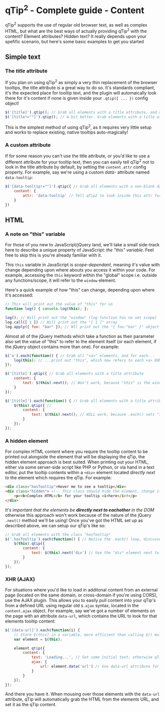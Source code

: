 # qTip<sup>2</sup> - Complete guide - Content

qTip<sup>2</sup> supports the use of regular old browser text, as well as complex HTML, but what are the best ways of actually providing qTip<sup>2</sup> with the content? Element attributes? Hidden text? It really depends upon your spefific scenario, but here's some basic examples to get you started

## Simple text

### The *title* attribute
If you plan on using qTip<sup>2</sup> as simply a very thin replacement of the browser tooltips, the title attribute is a great way to do so. It's standards compliant, it's the expected place for tooltip text, and the plugin will automaically look there for it's content if none is given inside your `.qtip({ ... })` config object!

```js
$('[title]').qtip(); // Grab all elements with a title attribute, and apply qTip!
$('[title!=""]').qtip(); // A bit better. Grab elements with a title attribute that isn't blank.
```

This is the simplest method of using qTip<sup>2</sup>, as it requires very little setup and works to replace existing, native tooltips auto-magically!


### A custom attribute
If for some reason you can't use the title attribute, or you'd like to use a different attribute for your tooltip text, then you can easily tell qTip<sup>2</sup> not to look in the title attribute by default, by setting the `content.attr` config property. For example, say we're using a custom *data-* attribute named `data-tooltip`:

```js
$('[data-tooltip!=""]').qtip({ // Grab all elements with a non-blank data-tooltip attr.
	content: {
		attr: 'data-tooltip' // Tell qTip2 to look inside this attr for it's content
	}
})
```


## HTML

### A note on "this" variable
For those of you new to JavaScript/jQuery land, we'll take a small side-track here to describe a unique property of JavaScript: *the "this" variable*. Feel free to skip this is you're already familiar with it.

This `this` variable in JavaScript is *scope-dependant*, meaning it's value with change depending upon where abouts you access it within your code. For example, accessing the `this` keyword within the "global" scope i.e. outside any functions/scope, it will refer to the `window` element.

Here's a quick example of how "this" can change, depending upon where it's accessed:

```js
// This will print out the value of "this" for us
function log() { console.log(this); };

log(); // Will print out the "window" (log function has no set scope) 
log.call([ 1 ]) // Will print out the "[ 1 ]" array
log.apply({ foo: "bar" }); // Wll print out the "{ foo:"bar" }" object
```

Almost all of the jQuery methods which take a function as their parameter also set the value of "this" to refer to the element itself (or each element, if the jQuery object contains more than one). For example:

```js
$('a').each(function() { // Grab all "<a>" elements, and for each...
	log(this); // ...print out "this", which now refers to each <a> DOM element 
});

$('[title]').qtip({ // Grab all elements with a title attribute
	content: {
		text: $(this).next(); // Won't work, because "this" is the window element!
	}
});

$('[title]').each(function() { // Grab all elements with a title attribute,and set "this"
	$(this).qtip({ // 
		content: {
			text: $(this).next(); // WILL work, because .each() sets "this" to refer to each element
		}
	});
});
```

### A hidden element
For complex HTML content where you require the tooltip content to be printed out alongside the element that will be displaying the qTip, the hidden element approach is best suited. When printing out your HTML, either via some server-side script like PHP or Python, or via hand in a text editor, put the tooltip contents within a `<div>` element located *directly next to* the element which requires the qTip. For example:

```html
<div class="hasTooltip">Hover me to see a tooltip</div>
<div class="hidden"> <!-- This class should hide the element, change it if needed -->
	<p><b>Complex HTML</b> for your tooltip <i>here</i>!</p>
</div>
```

*It's important that the elements be **directly next to eachother** in the DOM* otherwise this approach won't work because of the nature of the jQuery `.next()` method we'll be using! Once you've got the HTML set up as described above, we can setup our qTip's like so:

```js
// Grab all elements with the class "hasTooltip"
$('.hasTooltip').each(function() { // Notice the .each() loop, discussed below
	$(this).qtip({
		content: {
			text: $(this).next('div') // Use the "div" element next to this for the content
		}
	});
});
```

### XHR (AJAX)
For situations where you'd like to load in additonal content from an external page (located on the same domain, or cross-domain if you're using CORS), use the AJAX plugin. This allows you to easily pull content into your qTip's from a defined URL using regular old `$.ajax` syntax, located in the `content.ajax` object. For example, say we've got a number of elements on the page with an attribute `data-url`, which contains the URL to look for that elements tooltip content:

```js
$('[data-url]').each(function(i) {
	// Store $(this) in a variable, more efficient than calling $() multile times
	var element = $(this); 

	element.qtip({
		content: {
			text: 'Loading...', // Set some initial text, otherwise qTip won't load!
			ajax: {
				url: element.data('url') // Use data-url attribute for the URL
			}
		}
	});
});
```

And there you have it. When mousing over those elements with the `data-url` attribute, qTip will automatically grab the HTML from the elements URL, and set it as the qTip content.